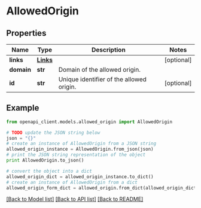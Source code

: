 # AllowedOrigin


## Properties
Name | Type | Description | Notes
------------ | ------------- | ------------- | -------------
**links** | [**Links**](Links.md) |  | [optional] 
**domain** | **str** | Domain of the allowed origin. | 
**id** | **str** | Unique identifier of the allowed origin. | [optional] 

## Example

```python
from openapi_client.models.allowed_origin import AllowedOrigin

# TODO update the JSON string below
json = "{}"
# create an instance of AllowedOrigin from a JSON string
allowed_origin_instance = AllowedOrigin.from_json(json)
# print the JSON string representation of the object
print AllowedOrigin.to_json()

# convert the object into a dict
allowed_origin_dict = allowed_origin_instance.to_dict()
# create an instance of AllowedOrigin from a dict
allowed_origin_form_dict = allowed_origin.from_dict(allowed_origin_dict)
```
[[Back to Model list]](../README.md#documentation-for-models) [[Back to API list]](../README.md#documentation-for-api-endpoints) [[Back to README]](../README.md)


